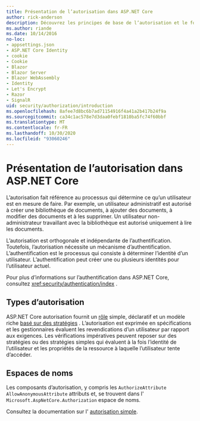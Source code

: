 ```yaml
---
title: Présentation de l’autorisation dans ASP.NET Core
author: rick-anderson
description: Découvrez les principes de base de l’autorisation et le fonctionnement de l’autorisation dans les applications ASP.NET Core.
ms.author: riande
ms.date: 10/14/2016
no-loc:
- appsettings.json
- ASP.NET Core Identity
- cookie
- Cookie
- Blazor
- Blazor Server
- Blazor WebAssembly
- Identity
- Let's Encrypt
- Razor
- SignalR
uid: security/authorization/introduction
ms.openlocfilehash: 8afee7d8bc6b7ad71154916f4a41a2b417b24f9a
ms.sourcegitcommit: ca34c1ac578e7d3daa0febf1810ba5fc74f60bbf
ms.translationtype: MT
ms.contentlocale: fr-FR
ms.lasthandoff: 10/30/2020
ms.locfileid: "93060246"
---
```

# <a name="introduction-to-authorization-in-aspnet-core"></a>Présentation de l’autorisation dans ASP.NET Core

<a name="security-authorization-introduction"></a>

L’autorisation fait référence au processus qui détermine ce qu’un utilisateur est en mesure de faire. Par exemple, un utilisateur administratif est autorisé à créer une bibliothèque de documents, à ajouter des documents, à modifier des documents et à les supprimer. Un utilisateur non-administrateur travaillant avec la bibliothèque est autorisé uniquement à lire les documents.

L’autorisation est orthogonale et indépendante de l’authentification. Toutefois, l’autorisation nécessite un mécanisme d’authentification. L’authentification est le processus qui consiste à déterminer l’identité d’un utilisateur. L’authentification peut créer une ou plusieurs identités pour l’utilisateur actuel.

Pour plus d’informations sur l’authentification dans ASP.NET Core, consultez <xref:security/authentication/index> .

## <a name="authorization-types"></a>Types d’autorisation

ASP.NET Core autorisation fournit un [rôle](xref:security/authorization/roles) simple, déclaratif et un modèle riche [basé sur des stratégies](xref:security/authorization/policies) . L’autorisation est exprimée en spécifications et les gestionnaires évaluent les revendications d’un utilisateur par rapport aux exigences. Les vérifications impératives peuvent reposer sur des stratégies ou des stratégies simples qui évaluent à la fois l’identité de l’utilisateur et les propriétés de la ressource à laquelle l’utilisateur tente d’accéder.

## <a name="namespaces"></a>Espaces de noms

Les composants d’autorisation, y compris les `AuthorizeAttribute` `AllowAnonymousAttribute` attributs et, se trouvent dans l' `Microsoft.AspNetCore.Authorization` espace de noms.

Consultez la documentation sur l' [autorisation simple](xref:security/authorization/simple).
